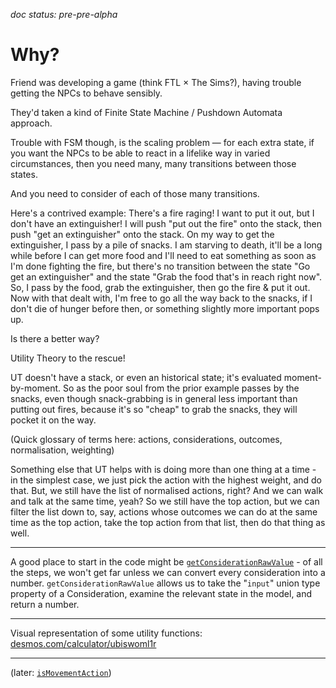 _doc status: pre-pre-alpha_

# Why?

Friend was developing a game (think FTL × The Sims?), having trouble getting the NPCs to behave sensibly.

They'd taken a kind of Finite State Machine / Pushdown Automata approach.

Trouble with FSM though, is the scaling problem ― for each extra state, if you want the NPCs to be able
to react in a lifelike way in varied circumstances, then you need many, many transitions between those
states.

And you need to consider of each of those many transitions.

Here's a contrived example:
There's a fire raging! I want to put it out, but I don't have an extinguisher! I will push "put out
the fire" onto the stack, then push "get an extinguisher" onto the stack.
On my way to get the extinguisher, I pass by a pile of snacks. I am starving to death, it'll be a long while
before I can get more food and I'll need to eat something as soon as I'm done fighting the fire, but there's
no transition between the state "Go get an extinguisher" and the state "Grab the food that's in reach right 
now". So, I pass by the food, grab the extinguisher, then go the fire & put it out. Now with that dealt with,
I'm free to go all the way back to the snacks, if I don't die of hunger before then, or something slightly
more important pops up.


Is there a better way?

Utility Theory to the rescue!

UT doesn't have a stack, or even an historical state; it's evaluated moment-by-moment.
So as the poor soul from the prior example passes by the snacks, even though snack-grabbing is in general
less important than putting out fires, because it's so "cheap" to grab the snacks, they will pocket it
on the way.

(Quick glossary of terms here: actions, considerations, outcomes, normalisation, weighting)

Something else that UT helps with is doing more than one thing at a time - in the simplest case, we just pick
the action with the highest weight, and do that. 
But, we still have the list of normalised actions, right? And we can walk and talk at the same time, yeah?
So we still have the top action, but we can filter the list down to, say, actions whose outcomes we can do
at the same time as the top action, take the top action from that list, then do that thing as well. 

---

A good place to start in the code might be [`getConsiderationRawValue`](https://github.com/r-k-b/tulars/blob/master/app/UtilityFunctions.elm#L151) - of all the steps, we won't get far unless we can
convert every consideration into a number. `getConsiderationRawValue` allows us to take the "`input`"
union type property of a Consideration, examine the relevant state in the model, and return a number.

---

Visual representation of some utility functions: [desmos.com/calculator/ubiswoml1r](https://www.desmos.com/calculator/ubiswoml1r)

---
(later: [`isMovementAction`](https://github.com/r-k-b/tulars/blob/master/app/UtilityFunctions.elm#L280))
